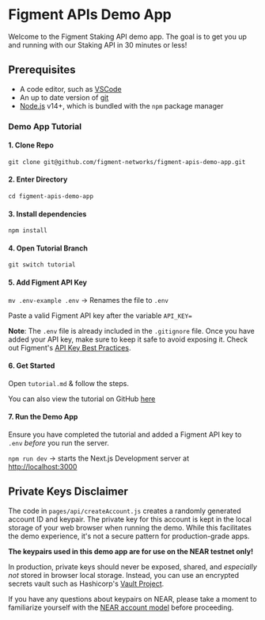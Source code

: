 # Figment APIs Demo App

Welcome to the Figment Staking API demo app. The goal is to get you up and running with our Staking API in 30 minutes or less!

## Prerequisites

- A code editor, such as [VSCode](https://code.visualstudio.com)
- An up to date version of [git](https://git-scm.com)
- [Node.js](https://nodejs.org/en/) v14+, which is bundled with the `npm` package manager

### Demo App Tutorial

#### 1. Clone Repo

`git clone git@github.com/figment-networks/figment-apis-demo-app.git`

#### 2. Enter Directory

`cd figment-apis-demo-app`

#### 3. Install dependencies

`npm install`

#### 4. Open Tutorial Branch

`git switch tutorial`

#### 5. Add Figment API Key

`mv .env-example .env` &rarr; Renames the file to `.env`

Paste a valid Figment API key after the variable `API_KEY=`

**Note**: The `.env` file is already included in the `.gitignore` file.
Once you have added your API key, make sure to keep it safe to avoid exposing it.
Check out Figment's [API Key Best Practices](https://docs.figment.io/guides/manage-and-secure-api-keys#api-key-best-practices).

#### 6. Get Started

Open `tutorial.md` & follow the steps.

You can also view the tutorial on GitHub [here](https://github.com/figment-networks/figment-apis-demo-app/blob/tutorial/tutorial.md)

#### 7. Run the Demo App

Ensure you have completed the tutorial and added a Figment API key to `.env` _before_ you run the server.

`npm run dev` &rarr; starts the Next.js Development server at [http://localhost:3000](http://localhost:3000)

## Private Keys Disclaimer

The code in `pages/api/createAccount.js` creates a randomly generated account ID and keypair. The private key for this account is kept in the local storage of your web browser when running the demo. While this facilitates the demo experience, it's not a secure pattern for production-grade apps.

**The keypairs used in this demo app are for use on the NEAR testnet only!**

In production, private keys should never be exposed, shared, and _especially not_ stored in browser local storage. Instead, you can use an encrypted secrets vault such as Hashicorp's [Vault Project](https://www.vaultproject.io/).

If you have any questions about keypairs on NEAR, please take a moment to familiarize yourself with the [NEAR account model](https://docs.near.org/concepts/basics/accounts/model) before proceeding.
